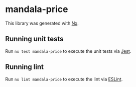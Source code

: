 # mandala-price

This library was generated with [Nx](https://nx.dev).

## Running unit tests

Run `nx test mandala-price` to execute the unit tests via [Jest](https://jestjs.io).

## Running lint

Run `nx lint mandala-price` to execute the lint via [ESLint](https://eslint.org/).
